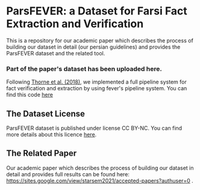 # ParsFEVER: a Dataset for Farsi Fact Extraction and Verification

This is a repository for our academic paper which describes the process of building our dataset in detail (our persian guidelines) and provides the ParsFEVER dataset and the related tool.

### Part of the paper's dataset has been uploaded here. 

Following [Thorne et al. (2018)](https://aclanthology.org/N18-1074/), we implemented a full pipeline system for fact verification and extraction by using fever's pipeline system. You can find this code [here](https://github.com/awslabs/fever)

## The Dataset License 

ParsFEVER dataset is published under license CC BY-NC. You can find more details about this licence [here](https://creativecommons.org/licenses/by-nc/4.0).


## The Related Paper

Our academic paper which describes the process of building our dataset in detail and provides full results can be found here: https://sites.google.com/view/starsem2021/accepted-papers?authuser=0 .
